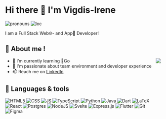 # Hi there 👋 I'm Vigdis-Irene
![pronouns](https://img.shields.io/badge/-%F0%9F%90%B8She%2Fher-%23f547a9)
![loc](https://img.shields.io/badge/-%F0%9F%93%8DNorway-%2347a1f5)

I am a Full Stack Web🌐- and App📱 Developer!

## 🐛 About me !
<a href="https://github.com/vigdisis/github-readme-stats">
  <img align="right" src="https://github-readme-stats.vercel.app/api?username=vigdisIS&count_private=true&show_icons=true&theme=radical&include_all_commits=true&hide_rank=true" />
</a>

<!-- - 🔭 I’m currently working on [Notion templates]() to streamline **project management** and **development process** -->
- 🌱 I’m currently learning 💙Go
- 💬 I'm passionate about team environment and developer experience
- 📫 Reach me on [LinkedIn](https://www.linkedin.com/in/vigdis-irene-steinsund/)
<!-- - 📝 Take a look at my [resume]() -->
<!-- - 🍡 In my spare time, I follow 🏎️Formula 1 and 🎮enjoy indie Switch games♡ -->



## :hammer: Languages & tools
![HTML5](https://img.shields.io/badge/HTML5-E34F26?style=flat&logo=html5&logoColor=white)
![CSS](https://img.shields.io/badge/CSS3-1572B6?style=flat&logo=css3&logoColor=white)
![JS](https://img.shields.io/badge/JavaScript-F7DF1E?style=flat&logo=javascript&logoColor=black)
![TypeScript](https://img.shields.io/badge/typescript-%23007ACC.svg?style=flat&logo=typescript&logoColor=white)
![Python](https://img.shields.io/badge/Python-3776AB?style=flat&logo=python&logoColor=white)
![Java](https://img.shields.io/badge/Java-ED8B00?style=flat&logo=java&logoColor=white)
![Dart](https://img.shields.io/badge/dart-%230175C2.svg?style=flat&logo=dart&logoColor=white)
![LaTeX](https://img.shields.io/badge/latex-%23008080.svg?style=flat&logo=latex&logoColor=white)
![React](https://img.shields.io/badge/react-%2320232a.svg?style=flat&logo=react&logoColor=%2361DAFB)
![Postgres](https://img.shields.io/badge/postgres-%23316192.svg?style=flat&logo=postgresql&logoColor=white)
![NodeJS](https://img.shields.io/badge/node.js-6DA55F?style=flat&logo=node.js&logoColor=white)
![Svelte](https://img.shields.io/badge/svelte-%23f1413d.svg?style=flat&logo=svelte&logoColor=white)
![Express.js](https://img.shields.io/badge/express.js-%23404d59.svg?style=flat&logo=express&logoColor=%2361DAFB)
![Flutter](https://img.shields.io/badge/Flutter-%2302569B.svg?style=flat&logo=Flutter&logoColor=white)
![Git](https://img.shields.io/badge/git-%23F05033.svg?style=flat&logo=git&logoColor=white)
![Figma](https://img.shields.io/badge/figma-%23F24E1E.svg?style=flat=figma&logoColor=white)

<!--
**VigdisIS/VigdisIS** is a ✨ _special_ ✨ repository because its `README.md` (this file) appears on your GitHub profile.

Here are some ideas to get you started:

- 🔭 I’m currently working on ...
- 🌱 I’m currently learning ...
- 👯 I’m looking to collaborate on ...
- 🤔 I’m looking for help with ...
- 💬 Ask me about ...
- 📫 How to reach me: ...
- 😄 Pronouns: ...
- ⚡ Fun fact: ...
-->
